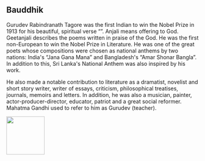 ## Bauddhik

Gurudev Rabindranath Tagore was the first Indian to win the Nobel Prize in 1913 for his beautiful, spiritual verse “”. 
Anjali means offering to God. Geetanjali describes the poems written in praise of the God. He was the first non-European 
to win the Nobel Prize in Literature. He was one of the great poets whose compositions were chosen as national anthems by 
two nations: India's “Jana Gana Mana” and Bangladesh's “Amar Shonar Bangla”. In addition to this, Sri Lanka's National 
Anthem was also inspired by his work. 


He also made a notable contribution to literature as a dramatist, novelist and short story writer, writer of essays, criticism,
philosophical treatises, journals, memoirs and letters. In addition, he was also a musician, painter, actor-producer-director, 
educator, patriot and a great social reformer. Mahatma Gandhi used to refer to him as Gurudev (teacher).


<img src="https://user-images.githubusercontent.com/5484470/116777837-d749e200-aa6e-11eb-8f97-ade7a093e249.png" width="100" height="100">


